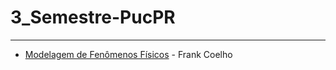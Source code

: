 # 3_Semestre-PucPR

---

- [Modelagem de Fenômenos Físicos](https://github.com/Alexandre-Tortoza/ModelagemDeFenomenosFisicos__PucPR) - Frank Coelho
